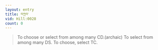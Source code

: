 ```yaml
---
layout: entry
title: བཀྲབ་
vid: Hill:0028
count: 0
---
```

> To choose or select from among many CD\.(archaic) To select from among many DS\. To choose, select TC\.


